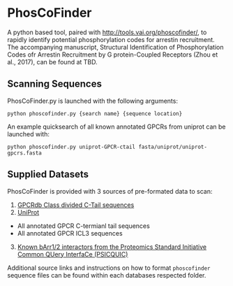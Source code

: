 # PhosCoFinder
A python based tool, paired with http://tools.vai.org/phoscofinder/, to rapidly identify potential phosphorylation codes for arrestin recruitment. The accompanying manuscript, Structural Identification of Phosphorylation Codes ofr Arrestin Recruitment by G protein-Coupled Receptors (Zhou et al., 2017), can be found at TBD.

## Scanning Sequences
PhosCoFinder.py is launched with the following arguments:
```
python phoscofinder.py {search name} {sequence location}
```
An example quicksearch of all known annotated GPCRs from uniprot can be launched with:
```
python phoscofinder.py uniprot-GPCR-ctail fasta/uniprot/uniprot-gpcrs.fasta
```

## Supplied Datasets
PhosCoFinder is provided with 3 sources of pre-formated data to scan: 
1. [GPCRdb Class divided C-Tail sequences](/fasta/gpcrdb)
2. [UniProt](/fasta/uniprot)
  * All annotated GPCR C-termianl tail sequences
  * All annotated GPCR ICL3 sequences
3. [Known bArr1/2 interactors from the Proteomics Standard Initiative Common QUery InterfaCe (PSICQUIC)](/fasta/psicquic) 

Additional source links and instructions on how to format `phoscofinder` sequence files can be found within each databases respected folder.
